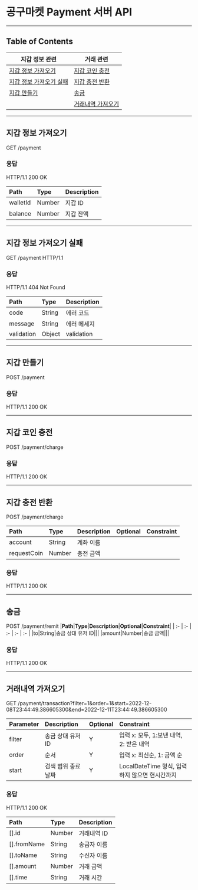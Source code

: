 # 공구마켓 Payment 서버 API
---
## Table of Contents  
|지갑 정보 관련|거래 관련|
|------|---|
|[지갑 정보 가져오기](#지갑-정보-가져오기)  |[지갑 코인 충전](#지갑-코인-충전)      |
|[지갑 정보 가져오기 실패](#지갑-정보-가져오기-실패)    |[지갑 충전 반환](#지갑-충전-반환)     |
|[지갑 만들기](#지갑-만들기) |[송금](#송금) |
| |[거래내역 가져오기](#거래내역-가져오기)     |

---



## 지갑 정보 가져오기
GET /payment 


### 응답
HTTP/1.1 200 OK


|**Path**|**Type**|**Description**|
| :- | :- | :- |
|walletId|Number|지갑 ID|
|balance|Number|지갑 잔액|
---
## 지갑 정보 가져오기 실패
GET /payment HTTP/1.1

### 응답
HTTP/1.1 404 Not Found


|**Path**|**Type**|**Description**|
| :- | :- | :- |
|code|String|에러 코드|
|message|String|에러 메세지|
|validation|Object|validation|
---
## 지갑 만들기
POST /payment 

### 응답
HTTP/1.1 200 OK

---
## 지갑 코인 충전
POST /payment/charge 
### 응답
HTTP/1.1 200 OK


---
## 지갑 충전 반환
POST /payment/charge 

|**Path**|**Type**|**Description**|**Optional**|**Constraint**|
| :- | :- | :- | :- | :- |
|account|String|계좌 이름|||
|requestCoin|Number|충전 금액|||
### 응답
HTTP/1.1 200 OK


---
## 송금
POST /payment/remit 
|**Path**|**Type**|**Description**|**Optional**|**Constraint**|
| :- | :- | :- | :- | :- |
|to|String|송금 상대 유저 ID|||
|amount|Number|송금 금액|||
### 응답
HTTP/1.1 200 OK

---
## 거래내역 가져오기
GET /payment/transaction?filter=1&order=1&start=2022-12-08T23:44:49.386605300&end=2022-12-11T23:44:49.386605300 

|**Parameter**|**Description**|**Optional**|**Constraint**|
| :- | :- | :- | :- |
|filter|송금 상대 유저 ID|Y|입력 x: 모두, 1:보낸 내역, 2: 받은 내역|
|order|순서|Y|입력 x: 최신순, 1: 금액 순|
|start|검색 범위 종료 날짜|Y|LocalDateTime 형식, 입력하지 않으면 현시간까지|
### 응답
HTTP/1.1 200 OK

|**Path**|**Type**|**Description**|
| :- | :- | :- |
|[].id|Number|거래내역 ID|
|[].fromName|String|송금자 이름|
|[].toName|String|수신자 이름|
|[].amount|Number|거래 금액|
|[].time|String|거래 시간|


